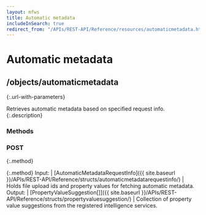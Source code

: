 ```yaml
---
layout: mfws
title: Automatic metadata
includeInSearch: true
redirect_from: "/APIs/REST-API/Reference/resources/automaticmetadata.html"
---
```


# Automatic metadata

## /objects/automaticmetadata
{:.url-with-parameters}

Retrieves automatic metadata based on specified request info.
{:.description}

### Methods

### POST
{:.method}

{:.method}
Input: | [AutomaticMetadataRequestInfo]({{ site.baseurl }}/APIs/REST-API/Reference/structs/automaticmetadatarequestinfo/)
| Holds file upload ids and property values for fetching automatic metadata.
Output: | [PropertyValueSuggestion[]]({{ site.baseurl }}/APIs/REST-API/Reference/structs/propertyvaluesuggestion/)
| Collection of property value suggestions from the registered intelligence services.